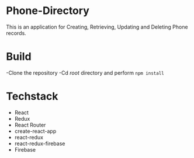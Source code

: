 # Phone-Directory

This is an application for Creating, Retrieving, Updating and Deleting Phone records.

# Build

-Clone the repository
-Cd *root* directory and perform `npm install`

# Techstack

- React
- Redux
- React Router
- create-react-app
- react-redux
- react-redux-firebase
- Firebase
